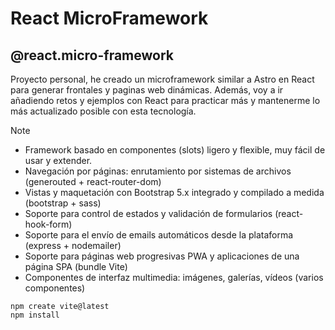 # React MicroFramework
## @react.micro-framework
Proyecto personal, he creado un microframework similar a Astro en React para generar frontales y paginas web dinámicas.
Además, voy a ir añadiendo retos y ejemplos con React para practicar más y mantenerme lo más actualizado posible con esta tecnología.

> [!NOTE]
> - Framework basado en componentes (slots) ligero y flexible, muy fácil de usar y extender.
> - Navegación por páginas: enrutamiento por sistemas de archivos (generouted + react-router-dom)
> - Vistas y maquetación con Bootstrap 5.x integrado y compilado a medida (bootstrap + sass)
> - Soporte para control de estados y validación de formularios (react-hook-form)
> - Soporte para el envío de emails automáticos desde la plataforma (express + nodemailer)
> - Soporte para páginas web progresivas PWA y aplicaciones de una página SPA (bundle Vite)
> - Componentes de interfaz multimedia: imágenes, galerías, vídeos (varios componentes)

```
npm create vite@latest
npm install
```
